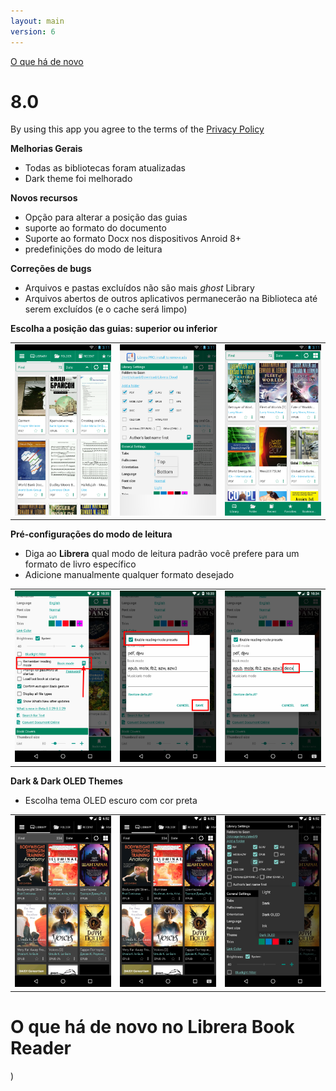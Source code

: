 ```yaml
---
layout: main
version: 6
---
```

[O que há de novo](/wiki/what-is-new/pt)

# 8.0

By using this app you agree to the terms of the [Privacy Policy](/wiki/PrivacyPolicy/)

**Melhorias Gerais**

* Todas as bibliotecas foram atualizadas
* Dark theme foi melhorado

**Novos recursos**

* Opção para alterar a posição das guias
* suporte ao formato do documento
* Suporte ao formato Docx nos dispositivos Anroid 8+
* predefinições do modo de leitura

**Correções de bugs**

* Arquivos e pastas excluídos não são mais _ghost_ Library
* Arquivos abertos de outros aplicativos permanecerão na Biblioteca até serem excluídos (e o cache será limpo)

**Escolha a posição das guias: superior ou inferior**

||||
|-|-|-|
|![](2.png)|![](3.png)|![](1.png)|

**Pré-configurações do modo de leitura**

* Diga ao **Librera** qual modo de leitura padrão você prefere para um formato de livro específico
* Adicione manualmente qualquer formato desejado

||||
|-|-|-|
|![](4.png)|![](5.png)|![](6.png)|


**Dark &amp; Dark OLED Themes**

* Escolha tema OLED escuro com cor preta

||||
|-|-|-|
|![](9.png)|![](8.png)|![](7.png)|


# O que há de novo no Librera Book Reader


)
